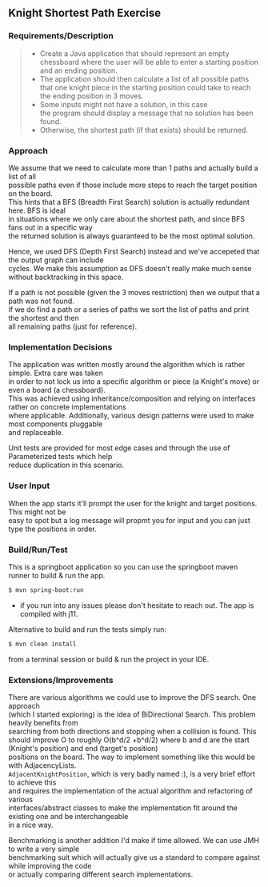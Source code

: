 ## Knight Shortest Path Exercise


### Requirements/Description

>- Create a Java application that should represent an empty chessboard where the user will be able to enter a starting position and an ending position.
>- The application should then calculate a list of all possible paths that one knight piece in the starting position could take to reach the ending position in 3 moves.
>- Some inputs might not have a solution, in this case the program should display a message that no solution has been found.
>- Otherwise, the shortest path (if that exists) should be returned.
> 

### Approach
We assume that we need to calculate more than 1 paths and actually build a list of all  
possible paths even if those include more steps to reach the target position on the board.  
This hints that a BFS (Breadth First Search) solution is actually redundant here. BFS is ideal  
in situations where we only care about the shortest path, and since BFS fans out in a specific way  
the returned solution is always guaranteed to be the most optimal solution.

Hence, we used DFS (Depth First Search) instead and we've accepeted that the output graph can include  
cycles. We make this assumption as DFS doesn't really make much sense without backtracking in this space.

If a path is not possible (given the 3 moves restriction) then we output that a path was not found.  
If we do find a path or a series of paths we sort the list of paths and print the shortest and then  
all remaining paths (just for reference).

### Implementation Decisions
The application was written mostly around the algorithm which is rather simple. Extra care was taken  
in order to not lock us into a specific algorithm or piece (a Knight's move) or even a board (a chessboard).  
This was achieved using inheritance/composition and relying on interfaces rather on concrete implementations  
where applicable. Additionally, various design patterns were used to make most components pluggable  
and replaceable.

Unit tests are provided for most edge cases and through the use of Parameterized tests which help  
reduce duplication in this scenario.

### User Input
When the app starts it'll prompt the user for the knight and target positions. This might not be  
easy to spot but a log message will propmt you for input and you can just type the positions in order.


### Build/Run/Test
This is a springboot application so you can use the springboot maven runner to build & run the app.
```bash
$ mvn spring-boot:run
```
* if you run into any issues please don't hesitate to reach out. The app is compiled with j11.

Alternative to build and run the tests simply run:
```bash
$ mvn clean install
```
from a terminal session or build & run the project in your IDE.

### Extensions/Improvements
There are various algorithms we could use to improve the DFS search. One approach  
(which I started exploring) is the idea of BiDirectional Search. This problem heavily benefits from  
searching from both directions and stopping when a collision is found. This should improve O to 
roughly O(b^d/2 +b^d/2) where b and d are the start (Knight's position) and end (target's position)  
positions on the board. The way to implement something like this would be with AdjacencyLists.  
`AdjacentKnightPosition`, which is very badly named :), is a very brief effort to achieve this  
and requires the implementation of the actual algorithm and refactoring of various  
interfaces/abstract classes to make the implementation fit around the existing one and be interchangeable  
in a nice way.

Benchmarking is another addition I'd make if time allowed. We can use JMH to write a very simple  
benchmarking suit which will actually give us a standard to compare against while improving the code  
or actually comparing different search implementations.